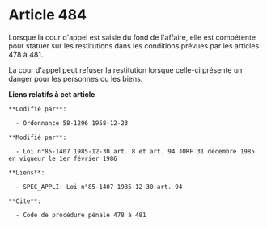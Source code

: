 # Article 484

Lorsque la cour d'appel est saisie du fond de l'affaire, elle est compétente pour statuer sur les restitutions dans les
conditions prévues par les articles 478 à 481.

La cour d'appel peut refuser la restitution lorsque celle-ci présente un danger pour les personnes ou les biens.

**Liens relatifs à cet article**

	**Codifié par**:

	  - Ordonnance 58-1296 1958-12-23

	**Modifié par**:

	  - Loi n°85-1407 1985-12-30 art. 8 et art. 94 JORF 31 décembre 1985 en vigueur le 1er février 1986

	**Liens**:

	  - SPEC_APPLI: Loi n°85-1407 1985-12-30 art. 94

	**Cite**:

	  - Code de procédure pénale 478 à 481
